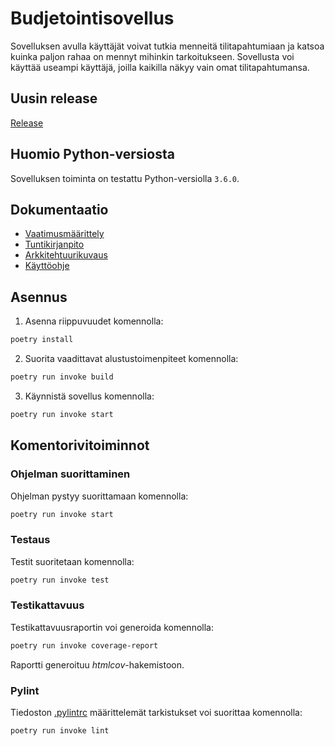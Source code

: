 # Budjetointisovellus

Sovelluksen avulla käyttäjät voivat tutkia menneitä tilitapahtumiaan ja katsoa kuinka paljon rahaa on mennyt mihinkin tarkoitukseen. Sovellusta voi käyttää useampi käyttäjä, joilla kaikilla näkyy vain omat tilitapahtumansa.

## Uusin release

[Release](https://github.com/Siihi/ot-harjoitustyo/releases/tag/viikko6)

## Huomio Python-versiosta

Sovelluksen toiminta on testattu Python-versiolla `3.6.0`.

## Dokumentaatio

* [Vaatimusmäärittely](https://github.com/Siihi/ot-harjoitustyo/blob/master/dokumentaatio/vaatimusmaarittely.md)
* [Tuntikirjanpito](https://github.com/Siihi/ot-harjoitustyo/blob/master/dokumentaatio/tuntikirjanpito.md)
* [Arkkitehtuurikuvaus](https://github.com/Siihi/ot-harjoitustyo/blob/master/dokumentaatio/arkkitehtuuri.md)
* [Käyttöohje](https://github.com/Siihi/ot-harjoitustyo/blob/master/dokumentaatio/kayttoohje.md)

## Asennus

1. Asenna riippuvuudet komennolla:

```bash
poetry install
```

2. Suorita vaadittavat alustustoimenpiteet komennolla:

```bash
poetry run invoke build
```

3. Käynnistä sovellus komennolla:

```bash
poetry run invoke start
```

## Komentorivitoiminnot

### Ohjelman suorittaminen


Ohjelman pystyy suorittamaan komennolla:

```bash
poetry run invoke start
```

### Testaus

Testit suoritetaan komennolla:

```bash
poetry run invoke test
```

### Testikattavuus

Testikattavuusraportin voi generoida komennolla:

```bash
poetry run invoke coverage-report
```

Raportti generoituu _htmlcov_-hakemistoon.

### Pylint

Tiedoston [.pylintrc](https://github.com/Siihi/ot-harjoitustyo/blob/master/.pylintrc) määrittelemät tarkistukset voi suorittaa komennolla:

```bash
poetry run invoke lint
```
